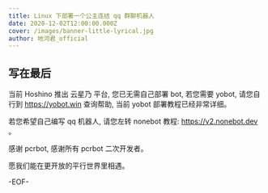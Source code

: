 ```yaml
---
title: Linux 下部署一个公主连结 qq 群聊机器人
date: 2020-12-02T12:00:00.000Z
cover: /images/banner-little-lyrical.jpg
author: 地河君_official
---
```


## 写在最后

当前 Hoshino 推出 云星乃 平台, 您已无需自己部署 bot, 若您需要 yobot, 请您自行到 <https://yobot.win> 查询帮助, 当前 yobot 部署教程已经非常详细。

若您希望自己编写 qq 机器人, 请您左转 nonebot 教程: <https://v2.nonebot.dev> 。

感谢 pcrbot, 感谢所有 pcrbot 二次开发者。

愿我们能在更开放的平行世界里相遇。

-EOF-